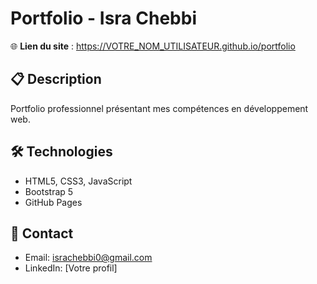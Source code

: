 # Portfolio - Isra Chebbi

🌐 **Lien du site** : https://VOTRE_NOM_UTILISATEUR.github.io/portfolio

## 📋 Description
Portfolio professionnel présentant mes compétences en développement web.

## 🛠 Technologies
- HTML5, CSS3, JavaScript
- Bootstrap 5
- GitHub Pages

## 📧 Contact
- Email: israchebbi0@gmail.com
- LinkedIn: [Votre profil]
